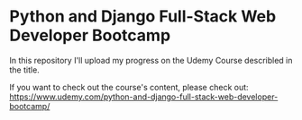 # Python and Django Full-Stack Web Developer Bootcamp

In this repository I'll upload my progress on the Udemy Course describled in the title.

If you want to check out the course's content, please check out:
https://www.udemy.com/python-and-django-full-stack-web-developer-bootcamp/